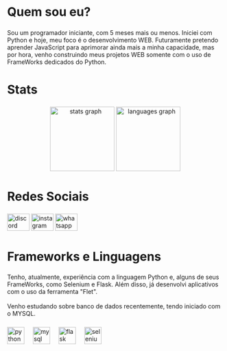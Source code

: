 <h1 align="left">Quem sou eu?</h1>

###

<p align="left">Sou um programador iniciante, com 5 meses mais ou menos. Iniciei com Python e hoje, meu foco é o desenvolvimento WEB. Futuramente pretendo aprender JavaScript para aprimorar ainda mais a minha capacidade, mas por hora, venho construindo meus projetos WEB somente com o uso de FrameWorks dedicados do Python.</p>

###

<h1 align="left">Stats</h1>

###

<div align="center">
  <img src="https://github-readme-stats.vercel.app/api?username=shirokkkj&hide_title=false&hide_rank=false&show_icons=true&include_all_commits=true&count_private=true&disable_animations=false&theme=gruvbox_light&locale=en&hide_border=false&order=1" height="150" alt="stats graph"  />
  <img src="https://github-readme-stats.vercel.app/api/top-langs?username=shirokkkj&locale=en&hide_title=false&layout=compact&card_width=320&langs_count=5&theme=gruvbox_light&hide_border=false&order=2" height="150" alt="languages graph"  />
</div>

###

<h1 align="left">Redes Sociais</h1>

###

<div align="left">
  <img src="https://raw.githubusercontent.com/maurodesouza/profile-readme-generator/master/src/assets/icons/social/discord/default.svg" width="52" height="40" alt="discord logo"  />
  <img src="https://raw.githubusercontent.com/maurodesouza/profile-readme-generator/master/src/assets/icons/social/instagram/default.svg" width="52" height="40" alt="instagram logo"  />
  <img src="https://raw.githubusercontent.com/maurodesouza/profile-readme-generator/master/src/assets/icons/social/whatsapp/default.svg" width="52" height="40" alt="whatsapp logo"  />
</div>

###

<h1 align="left">Frameworks e Linguagens</h1>

###

<p align="left">Tenho, atualmente, experiência com a linguagem Python e, alguns de seus FrameWorks, como Selenium e Flask. Além disso, já desenvolvi aplicativos com o uso da ferramenta "Flet".<br><br>Venho estudando sobre banco de dados recentemente, tendo iniciado com o MYSQL.</p>

###

<div align="left">
  <img src="https://cdn.jsdelivr.net/gh/devicons/devicon/icons/python/python-original.svg" height="40" alt="python logo"  />
  <img width="12" />
  <img src="https://cdn.jsdelivr.net/gh/devicons/devicon/icons/mysql/mysql-original.svg" height="40" alt="mysql logo"  />
  <img width="12" />
  <img src="https://cdn.jsdelivr.net/gh/devicons/devicon/icons/flask/flask-original.svg" height="40" alt="flask logo"  />
  <img width="12" />
  <img src="https://cdn.jsdelivr.net/gh/devicons/devicon/icons/selenium/selenium-original.svg" height="40" alt="selenium logo"  />
</div>

###

